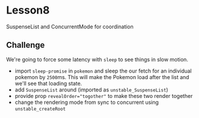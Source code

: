 # Lesson8

SuspenseList and ConcurrentMode for coordination

## Challenge

We're going to force some latency with `sleep` to see things in slow motion.

- import `sleep-promise` in `pokemon` and sleep the our fetch for an individual pokemon by `2500`ms. This will make the Pokemon load after the list and we'll see that loading state.
- add `SuspenseList` around (imported as `unstable_SuspenseList`)
- provide prop `revealOrder="togother"` to make these two render together
- change the rendering mode from sync to concurrent using `unstable_createRoot`
